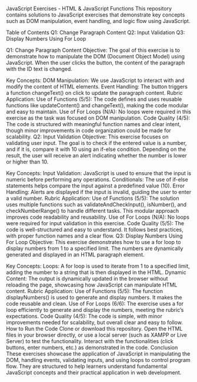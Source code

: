 JavaScript Exercises - HTML & JavaScript Functions
This repository contains solutions to JavaScript exercises that demonstrate key concepts such as DOM manipulation, event handling, and logic flow using JavaScript.

Table of Contents
Q1: Change Paragraph Content
Q2: Input Validation
Q3: Display Numbers Using For Loop

Q1: Change Paragraph Content
Objective:
The goal of this exercise is to demonstrate how to manipulate the DOM (Document Object Model) using JavaScript. When the user clicks the button, the content of the paragraph with the ID text is changed.

Key Concepts:
DOM Manipulation: We use JavaScript to interact with and modify the content of HTML elements.
Event Handling: The button triggers a function changeText() on click to update the paragraph content.
Rubric Application:
Use of Functions (5/5): The code defines and uses reusable functions like updateContent() and changeText(), making the code modular and easy to maintain.
Use of For Loops (N/A): No loops were required in this exercise as the task was focused on DOM manipulation.
Code Quality (4/5): The code is structured with meaningful function names and clear intent, though minor improvements in code organization could be made for scalability.
Q2: Input Validation
Objective:
This exercise focuses on validating user input. The goal is to check if the entered value is a number, and if it is, compare it with 10 using an if-else condition. Depending on the result, the user will receive an alert indicating whether the number is lower or higher than 10.

Key Concepts:
Input Validation: JavaScript is used to ensure that the input is numeric before performing any operations.
Conditionals: The use of if-else statements helps compare the input against a predefined value (10).
Error Handling: Alerts are displayed if the input is invalid, guiding the user to enter a valid number.
Rubric Application:
Use of Functions (5/5): The solution uses multiple functions such as validateAndCheckInput(), isNumber(), and checkNumberRange() to handle different tasks. This modular approach improves code readability and reusability.
Use of For Loops (N/A): No loops were required for input validation in this exercise.
Code Quality (5/5): The code is well-structured and easy to understand. It follows best practices, with proper function names and a clear flow.
Q3: Display Numbers Using For Loop
Objective:
This exercise demonstrates how to use a for loop to display numbers from 1 to a specified limit. The numbers are dynamically generated and displayed in an HTML paragraph element.

Key Concepts:
Loops: A for loop is used to iterate from 1 to a specified limit, adding the number to a string that is then displayed in the HTML.
Dynamic Content: The output is dynamically updated in the browser without reloading the page, showcasing how JavaScript can manipulate HTML content.
Rubric Application:
Use of Functions (5/5): The function displayNumbers() is used to generate and display numbers. It makes the code reusable and clean.
Use of For Loops (6/6): The exercise uses a for loop efficiently to generate and display the numbers, meeting the rubric’s expectations.
Code Quality (4/5): The code is simple, with minor improvements needed for scalability, but overall clear and easy to follow.
How to Run the Code
Clone or download this repository.
Open the HTML files in your browser directly, or use a local server (such as XAMPP or Live Server) to test the functionality.
Interact with the functionalities (click buttons, enter numbers, etc.) as demonstrated in the code.
Conclusion
These exercises showcase the application of JavaScript in manipulating the DOM, handling events, validating inputs, and using loops to control program flow. They are structured to help learners understand fundamental JavaScript concepts and their practical application in web development.
